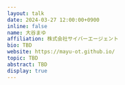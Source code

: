 ```yaml
---
layout: talk
date: 2024-03-27 12:00:00+0900
inline: false
name: 大谷まゆ
affiliation: 株式会社サイバーエージェント
bio: TBD
website: https://mayu-ot.github.io/
topic: TBD
abstract: TBD
display: true
---
```

